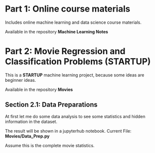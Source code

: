 # Part 1: Online course materials

Includes online machine learning and data science course materials. 

Available in the repository **Machine Learning Notes**

# Part 2: Movie Regression and Classification Problems (STARTUP)

This is a __STARTUP__ machine learning project, because some ideas are beginner ideas.

Available in the repository **Movies**

## Section 2.1: Data Preparations

At first let me do some data analysis to see some statistics and hidden information in the dataset.

The result will be shown in a jupyterhub notebook. Current File: **Movies/Data_Prep.py**

Assume this is the complete movie statistics.
